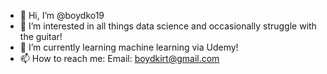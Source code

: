 - 👋 Hi, I’m @boydko19
- 👀 I’m interested in all things data science and occasionally struggle with the guitar!
- 🌱 I’m currently learning machine learning via Udemy!
- 📫 How to reach me:
Email: boydkirt@gmail.com
